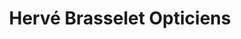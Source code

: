 ---
title: "Hervé Brasselet Opticiens"
url: /sevremoine/herve-brasselet-opticiens/
shop: Optiker
---